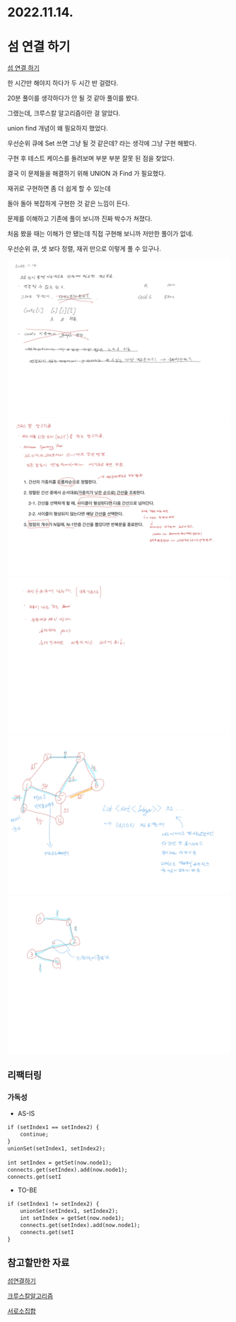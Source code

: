 # 2022.11.14.

# 섬 연결 하기

[섬 연결 하기](https://school.programmers.co.kr/learn/courses/30/lessons/42861#)

한 시간만 해야지 하다가 두 시간 반 걸렸다.

20분 풀이를 생각하다가 안 될 것 같아 풀이를 봤다.

그랬는데, 크루스칼 알고리즘이란 걸 알았다.

union find 개념이 왜 필요하지 했었다.

우선순위 큐에 Set 쓰면 그냥 될 것 같은데? 라는 생각에 그냥 구현 해봤다.

구현 후 테스트 케이스를 돌려보며 부분 부분 잘못 된 점을 찾았다.

결국 이 문제들을 해결하기 위해 UNION 과 Find 가 필요했다.

재귀로 구현하면 좀 더 쉽게 할 수 있는데

돌아 돌아 복잡하게 구현한 것 같은 느낌이 든다.

문제를 이해하고 기존에 풀이 보니까 진짜 박수가 쳐졌다.

처음 봤을 때는 이해가 안 됐는데 직접 구현해 보니까 저만한 풀이가 없네.

우선순위 큐, 셋 보다 정렬, 재귀 만으로 이렇게 풀 수 있구나.

![](TIL-102.jpg)
![](TIL-103.jpg)
![](TIL-104.jpg)
![](TIL-105.jpg)
![](TIL-106.jpg)

## 리팩터링

### 가독성

* AS-IS

```
if (setIndex1 == setIndex2) {
    continue;
}
unionSet(setIndex1, setIndex2);

int setIndex = getSet(now.node1);
connects.get(setIndex).add(now.node1);
connects.get(setI
```

* TO-BE

```
if (setIndex1 != setIndex2) {
    unionSet(setIndex1, setIndex2);
    int setIndex = getSet(now.node1);
    connects.get(setIndex).add(now.node1);
    connects.get(setI
}
```

## 참고할만한 자료

[섬연결하기](https://born2bedeveloper.tistory.com/32)

[크루스칼알고리즘](https://born2bedeveloper.tistory.com/31)

[서로소집합](https://born2bedeveloper.tistory.com/29)